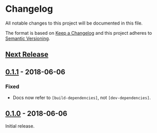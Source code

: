 # Changelog

All notable changes to this project will be documented in this file.

The format is based on [Keep a Changelog] and this project adheres to
[Semantic Versioning].

[Keep a Changelog]: http://keepachangelog.com/en/1.0.0/
[Semantic Versioning]: http://semver.org/spec/v2.0.0.html

## [Next Release]

## [0.1.1] - 2018-06-06

### Fixed
- Docs now refer to `[build-dependencies]`, not `[dev-dependencies]`.

## [0.1.0] - 2018-06-06

Initial release.

[Next Release]: <https://github.com/tov/feature-probe-rs/compare/v0.1.1...HEAD>
[0.1.1]: <https://github.com/tov/feature-probe-rs/compare/v0.1.0...v0.1.1>
[0.1.0]: <https://github.com/tov/feature-probe-rs/compare/35eb325...v0.1.0>
